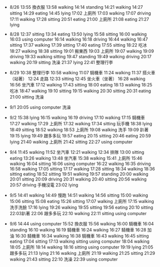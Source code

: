 * 8/26 
	13:55 換衣服
	13:58 walking
	14:14 standing
	14:21 walking
	14:27 sitting
	14:29 eating
	14:45 lying
	17:02 上廁所
	17:03 walking
	17:07 driving
	17:11 walking
	17:28 sitting
	20:51 eating
	21:00 上廁所
	21:08 eating
	21:27 lying

* 8/28
	12:37 sitting
	13:34 eating
	13:50 lying
	15:58 sitting
	16:00 walking
	16:03 using computer 
	16:14 walking
	16:18 driving
	16:44 walking
	16:47 sitting
	17:37 walking
	17:39 sitting
	17:40 eating
	17:55 sitting
	18:22 吃冰
	18:27 walking
	18:38 sitting
	19:01 搬東西
	19:03 上廁所
	19:07 walking
	19:09 driving
	19:33 walking sitting
	19:47 standing
	19:49 walking driving
	20:17 walking 
	20:19 sitting
	洗澡
	21:37 lying
	22:41 整理行李

* 8/29
	10:38 整理行李
	10:58 walking
	11:07 騎機車
	11:24 walking
	11:37 搭火車（站著）
	12:24 走路
	12:33 sitting
	12:45 坐火車（坐著）
	16:28 walking 
	16:56 坐汽車
	17:12 walking 
	17:43 sitting 
	18:00 eating 
	18:13 walking 
	18:25 吃冰
	18:47 walking 
	19:10 sitting 
	19:15 walking 
	20:30 sitting 
	20:31 eating
	21:00 sitting 
	洗澡
* 9/1 
	20:05 using computer
	洗澡
* 9/2 
	15:38 lying
	16:15 walking 
	16:19 driving 
	17:10 walking
	17:15 騎機車
	17:27 walking 
	17:29 上廁所
	17:32 walking 
	17:34 sitting  玩手機
	18:38 lying 
	18:49 sitting 
	18:52 walking 
	18:53 上廁所
	19:08 walking  洗手 
	19:09 趴著
	19:15 lying
	19:49 跟多多玩
	19:57 eating 
	20:15 sitting 
	20:46 eating 
	20:59 lying
	21:40 walking 上廁所
	21:42 sitting 
	22:27 using computer
* 9/4
	11:45 walking 
	11:52 坐汽車
	12:21 walking 
	12:34 排隊
	13:00 sitting eating 
	13:26 walking 
	13:48 坐汽車
	15:38 walking 
	15:41 上廁所
	15:46 walking 
	16:04 sitting 
	16:06 using computer 
	16:22 walking 
	16:35 driving 
	16:58 walking 
	17:05 sitting 
	17:17  walking 
	17:28 sitting 
	18:34 walking 
	18:36 sitting eating 
	18:52 sitting 
	19:51 walking 
	19:57 standing
	20:00 walking 
	20:01 sitting 
	20:09 driving 
	20:31 walking 
	20:40 sitting 
	20:56 walking 
	20:57 driving 
	手機沒電
	23:02 lying 
* 9/5
	14:41 walking 
	14:49 慢跑
	14:51 walking 
	14:56 sitting 
	15:00 walking 
	15:06 sitting 
	15:08 eating 
	15:26 sitting 
	17:07 walking 上廁所
	17:15 walking 洗手洗臉
	17:16 lying
	19:26 walking 
	19:55 sitting 
	19:56 eating 
	20:10 sitting 
	22:03趴著
	22:06 跟多多玩
	22:10 walking 
	22:11 sitting using computer
* 9/6
	14:44 using computer
	15:52 換衣服
	15:56 walking 
	16:00 騎機車
	16:04 standing 
	16:10 walking 
	16:19 騎機車
	16:24 walking 
	16:27 騎機車 
	16:28 加油
	16:30 騎機車
	16:34 walking 
	16:38 騎機車
	16:43 walking 
	16:45 sitting eating 
	17:04 sitting 
	17:13 walking sitting using computer 
	18:04 walking 
	18:05 上廁所
	18:14 walking 
	18:16 sitting using computer 
	19:19 lying 
	21:05 跟多多玩
	21:13 lying
	21:16 walking 上廁所
	21:19  walking 
	21:25 sitting 
	21:29 walking 
	21:43 sitting 
	22:10 洗澡
	22:39 using computer

